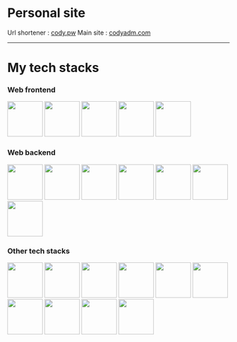 
# Personal site

Url shortener : [cody.pw](https://cody.pw)
Main site : [codyadm.com](https://codyadm.com)

--- 

# My tech stacks

### Web frontend

<p float="left">
<img src="https://seeklogo.com/images/N/next-js-logo-8FCFF51DD2-seeklogo.com.png" height=80 />
<img src="https://seeklogo.com/images/R/react-logo-7B3CE81517-seeklogo.com.png" height=80 />
<img src="https://seeklogo.com/images/T/typescript-logo-B29A3F462D-seeklogo.com.png" height=80 />
<img src="https://upload.wikimedia.org/wikipedia/commons/thumb/d/d5/Tailwind_CSS_Logo.svg/2048px-Tailwind_CSS_Logo.svg.png" height=80 />
<img src="https://cdn-icons-png.flaticon.com/512/5968/5968322.png" height=80 />
</p>

### Web backend

<p float="left">
<img src="https://seeklogo.com/images/N/next-js-logo-8FCFF51DD2-seeklogo.com.png" height=80 />
<img src="https://www.svgrepo.com/show/327408/logo-vercel.svg" height=80 />
<img src="https://www.freelogovectors.net/wp-content/uploads/2022/01/prisma_logo-freelogovectors.net_.png" height=80 />
<img src="https://firebase.google.com/static/downloads/brand-guidelines/PNG/logo-logomark.png" height=80 />
<img src="https://seeklogo.com/images/T/typescript-logo-B29A3F462D-seeklogo.com.png" height=80 />
<img src="https://cdn-icons-png.flaticon.com/512/5968/5968322.png" height=80 />
<img src="https://user-images.githubusercontent.com/8386499/105239291-a2e69180-5b21-11eb-8b49-f2800f0d2b23.png" height=80 />
</p>


### Other tech stacks

<p float="left">
<img src="https://upload.wikimedia.org/wikipedia/commons/thumb/9/95/Vue.js_Logo_2.svg/1184px-Vue.js_Logo_2.svg.png" height=80 />
<img src="https://upload.wikimedia.org/wikipedia/commons/thumb/9/91/Electron_Software_Framework_Logo.svg/1200px-Electron_Software_Framework_Logo.svg.png" height=80 />
<img src="https://upload.wikimedia.org/wikipedia/commons/thumb/1/1b/Svelte_Logo.svg/1200px-Svelte_Logo.svg.png" height=80 />
<img src="https://upload.wikimedia.org/wikipedia/commons/thumb/c/c3/Python-logo-notext.svg/2048px-Python-logo-notext.svg.png" height=80 />
<img src="https://seeklogo.com/images/C/c-sharp-c-logo-02F17714BA-seeklogo.com.png" height=80 />
<img src="https://raw.githubusercontent.com/reduxjs/redux/master/logo/logo.png" height=80 />
<img src="https://upload.wikimedia.org/wikipedia/commons/thumb/1/18/ISO_C%2B%2B_Logo.svg/306px-ISO_C%2B%2B_Logo.svg.png" height=80 />
<img src="https://i.redd.it/tu3gt6ysfxq71.png" height=80 />
<img src="https://cdn-icons-png.flaticon.com/512/226/226777.png" height=80 />
<img src="https://www.scala-lang.org/resources/img/frontpage/scala-spiral.png" height=80 />
</p>


